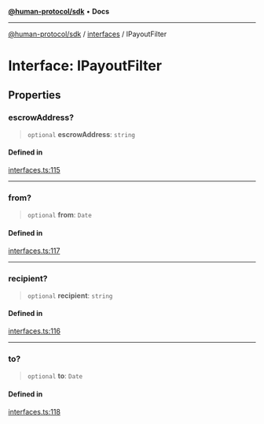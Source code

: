 [**@human-protocol/sdk**](../../README.md) • **Docs**

***

[@human-protocol/sdk](../../modules.md) / [interfaces](../README.md) / IPayoutFilter

# Interface: IPayoutFilter

## Properties

### escrowAddress?

> `optional` **escrowAddress**: `string`

#### Defined in

[interfaces.ts:115](https://github.com/humanprotocol/human-protocol/blob/9ddd51f9c9a3ec97c56d6ffbca5fe9048b9ea0f8/packages/sdk/typescript/human-protocol-sdk/src/interfaces.ts#L115)

***

### from?

> `optional` **from**: `Date`

#### Defined in

[interfaces.ts:117](https://github.com/humanprotocol/human-protocol/blob/9ddd51f9c9a3ec97c56d6ffbca5fe9048b9ea0f8/packages/sdk/typescript/human-protocol-sdk/src/interfaces.ts#L117)

***

### recipient?

> `optional` **recipient**: `string`

#### Defined in

[interfaces.ts:116](https://github.com/humanprotocol/human-protocol/blob/9ddd51f9c9a3ec97c56d6ffbca5fe9048b9ea0f8/packages/sdk/typescript/human-protocol-sdk/src/interfaces.ts#L116)

***

### to?

> `optional` **to**: `Date`

#### Defined in

[interfaces.ts:118](https://github.com/humanprotocol/human-protocol/blob/9ddd51f9c9a3ec97c56d6ffbca5fe9048b9ea0f8/packages/sdk/typescript/human-protocol-sdk/src/interfaces.ts#L118)
